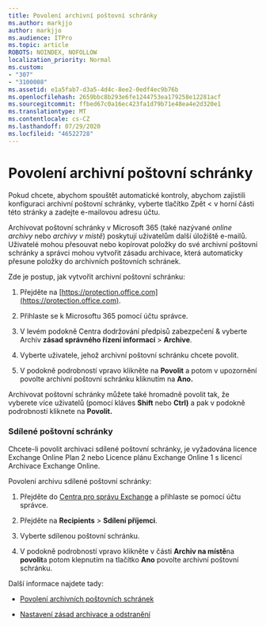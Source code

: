 ```yaml
---
title: Povolení archivní poštovní schránky
ms.author: markjjo
author: markjjo
ms.audience: ITPro
ms.topic: article
ROBOTS: NOINDEX, NOFOLLOW
localization_priority: Normal
ms.custom:
- "307"
- "3100008"
ms.assetid: e1a5fab7-d3a5-4d4c-8ee2-0edf4ec9b76b
ms.openlocfilehash: 2659bbc8b293e6fe1244753ea179258e12281acf
ms.sourcegitcommit: ffbed67c0a16ec423fa1d79b71e48ea4e2d320e1
ms.translationtype: MT
ms.contentlocale: cs-CZ
ms.lasthandoff: 07/29/2020
ms.locfileid: "46522728"
---
```

# <a name="enable-an-archive-mailbox"></a>Povolení archivní poštovní schránky

Pokud chcete, abychom spouštět automatické kontroly, abychom zajistili konfiguraci archivní poštovní schránky, vyberte tlačítko Zpět < v horní části této stránky a zadejte e-mailovou adresu účtu.

Archivovat poštovní schránky v Microsoft 365 (také nazývané *online archivy* nebo *archivy v místě*) poskytují uživatelům další úložiště e-mailů. Uživatelé mohou přesouvat nebo kopírovat položky do své archivní poštovní schránky a správci mohou vytvořit zásadu archivace, která automaticky přesune položky do archivních poštovních schránek.
  
Zde je postup, jak vytvořit archivní poštovní schránku:
  
1. Přejděte na [https://protection.office.com](https://protection.office.com).

2. Přihlaste se k Microsoftu 365 pomocí účtu správce.

3. V levém podokně Centra dodržování předpisů zabezpečení &amp; vyberte Archiv **zásad správného řízení informací** \> **Archive**.

4. Vyberte uživatele, jehož archivní poštovní schránku chcete povolit.

5. V podokně podrobností vpravo klikněte na **Povolit** a potom v upozornění povolte archivní poštovní schránku kliknutím na **Ano.**

Archivovat poštovní schránky můžete také hromadně povolit tak, že vyberete více uživatelů (pomocí kláves **Shift** nebo **Ctrl)** a pak v podokně podrobností kliknete na **Povolit.**
  
### <a name="shared-mailboxes"></a>Sdílené poštovní schránky

Chcete-li povolit archivaci sdílené poštovní schránky, je vyžadována licence Exchange Online Plan 2 nebo Licence plánu Exchange Online 1 s licencí Archivace Exchange Online.  

Povolení archivu sdílené poštovní schránky:

1. Přejděte do [Centra pro správu Exchange](https://outlook.office365.com/ecp) a přihlaste se pomocí účtu správce.

2. Přejděte na **Recipients**  >  **Sdílení příjemci**.

3. Vyberte sdílenou poštovní schránku.

4. V podokně podrobností vpravo klikněte v části **Archiv na místě**na **povolit**a potom klepnutím na tlačítko **Ano** povolte archivní poštovní schránku.

Další informace najdete tady:
  
- [Povolení archivních poštovních schránek](https://docs.microsoft.com/microsoft-365/compliance/enable-archive-mailboxes)

- [Nastavení zásad archivace a odstranění](https://docs.microsoft.com//office365/securitycompliance/set-up-an-archive-and-deletion-policy-for-mailboxes)
